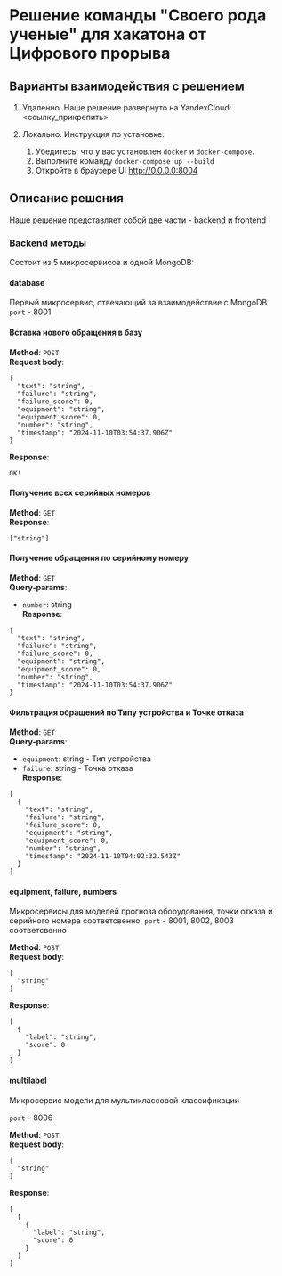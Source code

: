 # Решение команды "Своего рода ученые" для хакатона от Цифрового прорыва

## Варианты взаимодействия с решением
1. Удаленно. Наше решение развернуто на YandexCloud: <ссылку_прикрепить>
2. Локально. Инструкция по установке:

   1. Убедитесь, что у вас установлен `docker` и `docker-compose`.
   2. Выполните команду `docker-compose up --build`
   3. Откройте в браузере UI http://0.0.0.0:8004

## Описание решения
Наше решение представляет собой две части - backend и frontend

### Backend методы
Cостоит из 5 микросервисов и одной MongoDB:
#### database
Первый микросервис, отвечающий за взаимодействие с MongoDB <br>
`port` - 8001

#### Вставка нового обращения в базу
**Method**: `POST` <br>
**Request body**: 
```
{
  "text": "string",
  "failure": "string",
  "failure_score": 0,
  "equipment": "string",
  "equipment_score": 0,
  "number": "string",
  "timestamp": "2024-11-10T03:54:37.906Z"
}
```
**Response**:
```
OK!
```
#### Получение всех серийных номеров
**Method**: `GET` <br>
**Response**:
```
["string"]
```

#### Получение обращения по серийному номеру
**Method**: `GET` <br>
**Query-params**:
- `number`: string <br>
**Response**:
```
{
  "text": "string",
  "failure": "string",
  "failure_score": 0,
  "equipment": "string",
  "equipment_score": 0,
  "number": "string",
  "timestamp": "2024-11-10T03:54:37.906Z"
}
```

#### Фильтрация обращений по Типу устройства и Точке отказа
**Method**: `GET` <br>
**Query-params**:
- `equipment`: string - Тип устройства
- `failure`: string - Точка отказа <br>
**Response**:
```
[
  {
    "text": "string",
    "failure": "string",
    "failure_score": 0,
    "equipment": "string",
    "equipment_score": 0,
    "number": "string",
    "timestamp": "2024-11-10T04:02:32.543Z"
  }
]
```

#### equipment, failure, numbers
Микросервисы для моделей прогноза оборудования, точки отказа и серийного номера соответсвенно.
`port` - 8001, 8002, 8003 соответсвенно

**Method**: `POST` <br>
**Request body**:
```
[
  "string"
]
```
**Response**:
```
[
  {
    "label": "string",
    "score": 0
  }
]
```

#### multilabel
Микросервис модели для мультиклассовой классификации

`port` - 8006

**Method**: `POST` <br>
**Request body**:
```
[
  "string"
]
```
**Response**:
```
[
  [
    {
      "label": "string",
      "score": 0
    }
  ]
]
```
